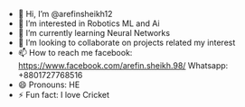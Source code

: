 - 👋 Hi, I’m @arefinsheikh12
- 👀 I’m interested in Robotics ML and Ai
- 🌱 I’m currently learning Neural Networks
- 💞️ I’m looking to collaborate on projects related my interest
- 📫 How to reach me  facebook: https://www.facebook.com/arefin.sheikh.98/       Whatsapp: +8801727768516  
- 😄 Pronouns: HE
- ⚡ Fun fact: I love Cricket

<!---
arefinsheikh12/arefinsheikh12 is a ✨ special ✨ repository because its `README.md` (this file) appears on your GitHub profile.
You can click the Preview link to take a look at your changes.
--->
